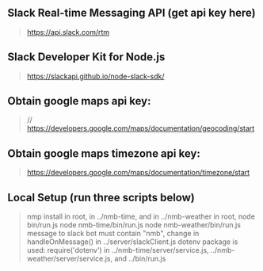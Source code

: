 ## Slack Real-time Messaging API (get api key here)
> https://api.slack.com/rtm

## Slack Developer Kit for Node.js
> https://slackapi.github.io/node-slack-sdk/

## Obtain google maps api key:
> // https://developers.google.com/maps/documentation/geocoding/start

## Obtain google maps timezone api key:
> https://developers.google.com/maps/documentation/timezone/start

## Local Setup (run three scripts below)
> nmp install in root, in ../nmb-time, and in ../nmb-weather
> in root, node bin/run.js
> node nmb-time/bin/run.js
> node nmb-weather/bin/run.js
> message to slack bot must contain "nmb", change in handleOnMessage() in ../server/slackClient.js
> dotenv package is used: require('dotenv') in  ../nmb-time/server/service.js, ../nmb-weather/server/service.js, and ../bin/run.js
